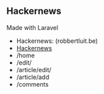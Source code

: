 ## Hackernews

Made with Laravel 

+ Hackernews: (robbertluit.be)
 + [Hackernews](https://robbertluit.frb.io)
 + /home
 + /edit/
 + /article/edit/
 + /article/add
 + /comments
